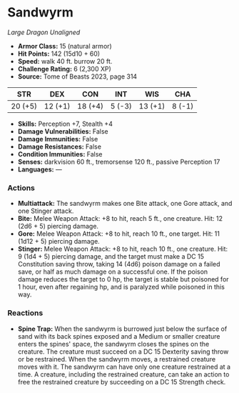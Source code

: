 # Sandwyrm

*Large* *Dragon* *Unaligned*

- **Armor Class:** 15 (natural armor)
- **Hit Points:** 142 (15d10 + 60)
- **Speed:** walk 40 ft. burrow 20 ft.
- **Challenge Rating:** 6 (2,300 XP)
- **Source:** Tome of Beasts 2023, page 314

| STR | DEX | CON | INT | WIS | CHA |
| --- | --- | --- | --- | --- | --- |
| 20 (+5) | 12 (+1) | 18 (+4) | 5 (-3) | 13 (+1) | 8 (-1) |

- **Skills:** Perception +7, Stealth +4
- **Damage Vulnerabilities:** False
- **Damage Immunities:** False
- **Damage Resistances:** False
- **Condition Immunities:** False
- **Senses:** darkvision 60 ft., tremorsense 120 ft., passive Perception 17
- **Languages:** —

### Actions

- **Multiattack:** The sandwyrm makes one Bite attack, one Gore attack, and one Stinger attack.
- **Bite:** Melee Weapon Attack: +8 to hit, reach 5 ft., one creature. Hit: 12 (2d6 + 5) piercing damage.
- **Gore:** Melee Weapon Attack: +8 to hit, reach 10 ft., one target. Hit: 11 (1d12 + 5) piercing damage.
- **Stinger:** Melee Weapon Attack: +8 to hit, reach 10 ft., one creature. Hit: 9 (1d4 + 5) piercing damage, and the target must make a DC 15 Constitution saving throw, taking 14 (4d6) poison damage on a failed save, or half as much damage on a successful one. If the poison damage reduces the target to 0 hp, the target is stable but poisoned for 1 hour, even after regaining hp, and is paralyzed while poisoned in this way.

### Reactions

- **Spine Trap:** When the sandwyrm is burrowed just below the surface of sand with its back spines exposed and a Medium or smaller creature enters the spines' space, the sandwyrm closes the spines on the creature. The creature must succeed on a DC 15 Dexterity saving throw or be restrained. When the sandwyrm moves, a restrained creature moves with it. The sandwyrm can have only one creature restrained at a time. A creature, including the restrained creature, can take an action to free the restrained creature by succeeding on a DC 15 Strength check.
